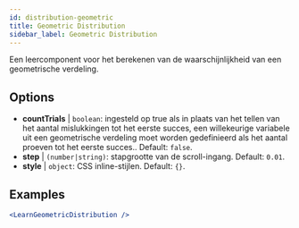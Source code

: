 ```yaml
---
id: distribution-geometric
title: Geometric Distribution
sidebar_label: Geometric Distribution
---
```


Een leercomponent voor het berekenen van de waarschijnlijkheid van een geometrische verdeling.

## Options

* __countTrials__ | `boolean`: ingesteld op true als in plaats van het tellen van het aantal mislukkingen tot het eerste succes, een willekeurige variabele uit een geometrische verdeling moet worden gedefinieerd als het aantal proeven tot het eerste succes.. Default: `false`.
* __step__ | `(number|string)`: stapgrootte van de scroll-ingang. Default: `0.01`.
* __style__ | `object`: CSS inline-stijlen. Default: `{}`.


## Examples

```jsx live
<LearnGeometricDistribution />
```

